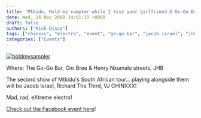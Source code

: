 ```yaml
---
title: 'Mtkidu, Hold my sampler while I kiss your girlfriend @ Go-Go Bar (JHB)'
date: Wed, 26 Nov 2008 14:01:10 +0000
draft: false
authors: ["Rick Disco"]
tags: ["chinxxx", "electro", "event", "go-go bar", "jacob israel", "jhb", "johannesburg", "live", "mtkidu", "party", "richard the third", "tour"]
categories: ["Events"]
---
```


[![](/wp-content/uploads/2008/11/holdmysampler.jpg "holdmysampler")](/wp-content/uploads/2008/11/holdmysampler.jpg)

Where: The Go-Go Bar, Cnr Bree & Henry Nxumalo streets, JHB

The second show of Mtkidu's South African tour... playing alongside them will be Jacob Israel, Richard The Third, VJ CHINXXX!

Mad, rad, eXtreme electro!

[Check out the Facebook event here](http://www.facebook.com/event.php?eid=37402421394 "Facebook Event")!

